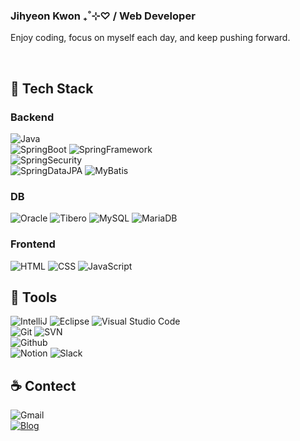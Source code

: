 ### Jihyeon Kwon ₊˚⊹♡ / Web Developer

Enjoy coding, focus on myself each day, and keep pushing forward.

<br/>

## **👾 Tech Stack**

### Backend
![Java](https://img.shields.io/badge/Java-437291?style=flat-square&logo=openjdk&logoColor=white)   
![SpringBoot](https://img.shields.io/badge/Spring%20Boot-6DB33F?style=flat-square&logo=SpringBoot&logoColor=white)
![SpringFramework](https://img.shields.io/badge/Spring%20Framework-6DB33F?style=flat-square&logo=Spring&logoColor=white)   
![SpringSecurity](https://img.shields.io/badge/Spring%20Security-6DB33F?style=flat-square&logo=SpringSecurity&logoColor=white)   
![SpringDataJPA](https://img.shields.io/badge/Spring%20Data%20JPA-6DB33F?style=flat-square&logo=Spring&logoColor=white)
![MyBatis](https://img.shields.io/badge/MyBatis-372b2b?style=flat-square)   

### DB
![Oracle](https://img.shields.io/badge/Oracle-F80000?style=flat-square&logo=oracle&logoColor=white)
![Tibero](https://img.shields.io/badge/Tibero-172F56?style=flat-square&logo=tibero&logoColor=white)
![MySQL](https://img.shields.io/badge/MySQL-4479A1?style=flat-square&logo=MySQL&logoColor=white)
![MariaDB](https://img.shields.io/badge/MariaDB-003545?style=flat-square&logo=mariadb&logoColor=white)

### Frontend
![HTML](https://img.shields.io/badge/HTML5-E34F26?style=flat-square&logo=HTML5&logoColor=white)
![CSS](https://img.shields.io/badge/CSS3-1572B6?style=flat-square&logo=CSS3&logoColor=white)
![JavaScript](https://img.shields.io/badge/JavaScript-F7DF1E?style=flat-square&logo=JavaScript&logoColor=white)


## **🧰 Tools**
![IntelliJ](https://img.shields.io/badge/IntelliJ-000000?style=flat-square&logo=intellijidea&logoColor=white)
![Eclipse](https://img.shields.io/badge/Eclipse-2C2255?style=flat-square&logo=eclipseide&logoColor=white)
![Visual Studio Code](https://img.shields.io/badge/Visual%20Studio%20Code-007ACC?style=flat-square&logo=Visual%20Studio%20Code&logoColor=white)   
![Git](https://img.shields.io/badge/Git-F05032?style=flat-square&logo=Git&logoColor=white)
![SVN](https://img.shields.io/badge/SVN-809CC9?style=flat-square&logo=subversion&logoColor=white)    
![Github](https://img.shields.io/badge/GitHub-181717?style=flat-square&logo=GitHub&logoColor=white)    
![Notion](https://img.shields.io/badge/Notion-000000?style=flat-square&logo=notion&logoColor=white)
![Slack](https://img.shields.io/badge/Slack-4A154B?style=flat-square&logo=slack&logoColor=white)   


## **☕ Contect**
![Gmail](https://img.shields.io/badge/victory.jihyeon@gmail.com-EA4335?style=flat&logo=Gmail&logoColor=white)   
<a href='https://kwontory.github.io/blog' target='_blank'>
![Blog](https://img.shields.io/badge/Blog-181717?style=flat&logo=GitHub&logoColor=black?link=https://kwontory.github.io/blog)
</a>
